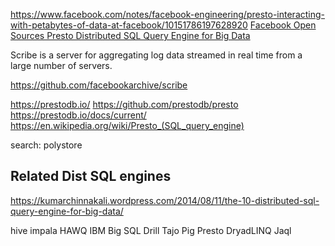 
<!--
-->

https://www.facebook.com/notes/facebook-engineering/presto-interacting-with-petabytes-of-data-at-facebook/10151786197628920
[Facebook Open Sources Presto Distributed SQL Query Engine for Big Data](https://adtmag.com/articles/2013/11/07/presto.aspx)

Scribe is a server for aggregating log data streamed in real time
from a large number of servers.

https://github.com/facebookarchive/scribe

https://prestodb.io/
https://github.com/prestodb/presto
https://prestodb.io/docs/current/
https://en.wikipedia.org/wiki/Presto_(SQL_query_engine)

search: polystore

Related Dist SQL engines
------------------------

https://kumarchinnakali.wordpress.com/2014/08/11/the-10-distributed-sql-query-engine-for-big-data/

hive
impala
HAWQ
IBM Big SQL
Drill
Tajo
Pig
Presto
DryadLINQ
Jaql


<!-- vim: set autoindent expandtab sw=4 syntax=markdown: -->
